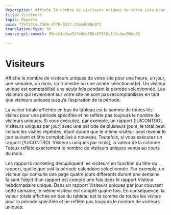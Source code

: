 ```yaml
---
description: Affiche le nombre de visiteurs uniques de votre site pour une heure, un jour, une semaine, un mois, un trimestre ou une année sélectionné(e). Un visiteur unique est comptabilisé une seule fois pendant la période sélectionnée. Les visiteurs qui reviennent sur votre site ne sont pas recomptabilisés en tant que visiteurs uniques jusqu’à l’expiration de la période.
title: Visiteurs
topic: Reports
uuid: f7df37ca-f268-4770-9217-21e64680c0f2
translation-type: ht
source-git-commit: 99ee24efaa517e8da700c67818c111c4aa90dc02

---
```



# Visiteurs

Affiche le nombre de visiteurs uniques de votre site pour une heure, un jour, une semaine, un mois, un trimestre ou une année sélectionné(e). Un visiteur unique est comptabilisé une seule fois pendant la période sélectionnée. Les visiteurs qui reviennent sur votre site ne sont pas recomptabilisés en tant que visiteurs uniques jusqu’à l’expiration de la période.

La valeur totale affichée en bas du tableau est la somme de toutes les visites pour une période spécifiée et ne reflète pas toujours le nombre de visiteurs uniques. Si vous exécutez, par exemple, un rapport [!UICONTROL Visiteurs uniques par jour] avec une période de plusieurs jours, le total peut inclure les visites répétées, étant donné que le même visiteur peut revenir le jour suivant et être comptabilisé à nouveau. Toutefois, si vous exécutez un rapport [!UICONTROL Visiteurs uniques par mois], la valeur de la colonne Totaux reflète exactement le nombre de visiteurs uniques venus au cours du mois.

Les rapports marketing dédupliquent les visiteurs en fonction du titre du rapport, quelle que soit la période calendaire sélectionnée. Par exemple, un visiteur qui consulte une page quatre jours différents durant une semaine faisant l’objet d’un rapport est compté une fois dans le rapport Visiteur hebdomadaire unique. Dans un rapport Visiteurs uniques par jour couvrant cette semaine, le même visiteur est compté quatre fois. En conséquence, la valeur totale affichée en bas du tableau est la somme de toutes les visites pour la période spécifiée et ne reflète pas toujours le nombre de visiteurs uniques.
